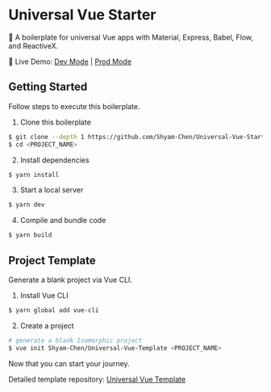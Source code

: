 # Universal Vue Starter

:poodle: A boilerplate for universal Vue apps with Material, Express, Babel, Flow, and ReactiveX.

:rainbow: Live Demo: [Dev Mode](https://universal-vue-starter.now.sh/) | [Prod Mode](https://universal-vue-starter.now.sh/)

## Getting Started

Follow steps to execute this boilerplate.

1. Clone this boilerplate

```bash
$ git clone --depth 1 https://github.com/Shyam-Chen/Universal-Vue-Starter <PROJECT_NAME>
$ cd <PROJECT_NAME>
```

2. Install dependencies

```bash
$ yarn install
```

3. Start a local server

```bash
$ yarn dev
```

4. Compile and bundle code

```bash
$ yarn build
```

## Project Template

Generate a blank project via Vue CLI.

1. Install Vue CLI

```bash
$ yarn global add vue-cli
```

2. Create a project

```bash
# generate a blank Isomorphic project
$ vue init Shyam-Chen/Universal-Vue-Template <PROJECT_NAME>
```

Now that you can start your journey.

Detailed template repository: [Universal Vue Template](https://github.com/Shyam-Chen/Universal-Vue-Template)
